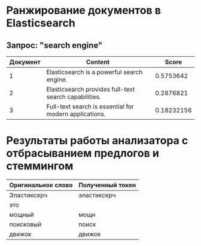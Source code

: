 # Ранжирование документов в Elasticsearch

## Запрос: "search engine"

| Документ | Content                                                  | Score     |
|----------|----------------------------------------------------------|-----------|
| 1        | Elasticsearch is a powerful search engine.               | 0.5753642 |
| 2        | Elasticsearch provides full-text search capabilities.   | 0.2876821 |
| 3        | Full-text search is essential for modern applications.   | 0.18232156|


# Результаты работы анализатора с отбрасыванием предлогов и стеммингом

| Оригинальное слово | Полученный токен |
|--------------------|------------------|
| Эластиксерч        | эластиксерч      |
| это                |                  |
| мощный             | мощн             |
| поисковый          | поиск            |
| движок             | движок           |
